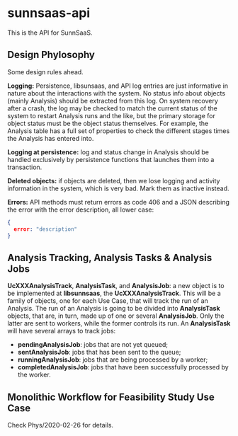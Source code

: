 # sunnsaas-api

This is the API for SunnSaaS.





## Design Phylosophy

Some design rules ahead.

**Logging:** Persistence, libsunsaas, and API log entries are just informative in nature about the interactions with the system. No status info about objects (mainly Analysis) should be extracted from this log. On system recovery after a crash, the log may be checked to match the current status of the system to restart Analysis runs and the like, but the primary storage for object status must be the object status themselves. For example, the Analysis table has a full set of properties to check the different stages times the Analysis has entered into.

**Logging at persistence:** log and status change in Analysis should be handled exclusively by persistence functions that launches them into a transaction.

**Deleted objects:** if objects are deleted, then we lose logging and activity information in the system, which is very bad. Mark them as inactive instead.

**Errors:** API methods must return errors as code 406 and a JSON describing the error with the error description, all lower case:

```JSON
{
  error: "description"
}
```





## Analysis Tracking, Analysis Tasks & Analysis Jobs 

**UcXXXAnalysisTrack**, **AnalysisTask**, and **AnalysisJob**: a new object is to be implemented at **libsunnsaas**, the **UcXXXAnalysisTrack**. This will be a family of objects, one for each Use Case, that will track the run of an Analysis. The run of an Analysis is going to be divided into **AnalysisTask** objects, that are, in turn, made up of one or several **AnalysisJob**. Only the latter are sent to workers, while the former controls its run. An **AnalysisTask** will have several arrays to track jobs:

  - **pendingAnalysisJob**: jobs that are not yet queued;
  - **sentAnalysisJob**: jobs that has been sent to the queue;
  - **runningAnalysisJob**: jobs that are being processed by a worker;
  - **completedAnalysisJob**: jobs that have been successfully processed by the worker.





## Monolithic Workflow for Feasibility Study Use Case

Check Phys/2020-02-26 for details.

